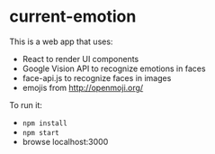# current-emotion

This is a web app that uses:

- React to render UI components
- Google Vision API to recognize emotions in faces
- face-api.js to recognize faces in images
- emojis from http://openmoji.org/

To run it:

- `npm install`
- `npm start`
- browse localhost:3000
